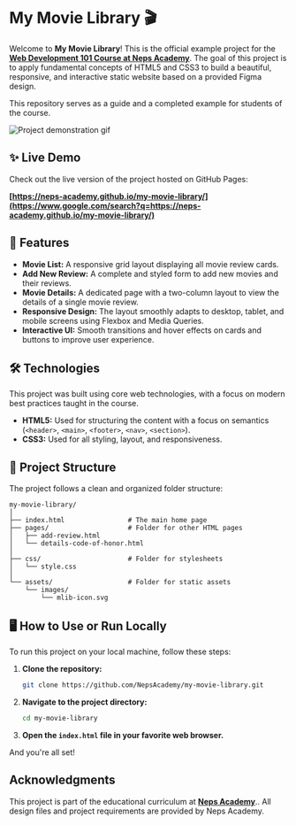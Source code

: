 # My Movie Library 🎬

Welcome to **My Movie Library**\! This is the official example project for the [**Web Development 101 Course at Neps Academy**](https://neps.academy/br/course/principios-basicos-do-desenvolvimento-web). The goal of this project is to apply fundamental concepts of HTML5 and CSS3 to build a beautiful, responsive, and interactive static website based on a provided Figma design.

This repository serves as a guide and a completed example for students of the course.

![Project demonstration gif](/assets/course_gifs/project_demonstration.gif)

## ✨ Live Demo

Check out the live version of the project hosted on GitHub Pages:

**[https://neps-academy.github.io/my-movie-library/](https://www.google.com/search?q=https://neps-academy.github.io/my-movie-library/)**

## 🚀 Features

- **Movie List:** A responsive grid layout displaying all movie review cards.
- **Add New Review:** A complete and styled form to add new movies and their reviews.
- **Movie Details:** A dedicated page with a two-column layout to view the details of a single movie review.
- **Responsive Design:** The layout smoothly adapts to desktop, tablet, and mobile screens using Flexbox and Media Queries.
- **Interactive UI:** Smooth transitions and hover effects on cards and buttons to improve user experience.

## 🛠️ Technologies

This project was built using core web technologies, with a focus on modern best practices taught in the course.

- **HTML5:** Used for structuring the content with a focus on semantics (`<header>`, `<main>`, `<footer>`, `<nav>`, `<section>`).
- **CSS3:** Used for all styling, layout, and responsiveness.

## 📁 Project Structure

The project follows a clean and organized folder structure:

```
my-movie-library/
│
├── index.html                # The main home page
├── pages/                    # Folder for other HTML pages
│   ├── add-review.html
│   └── details-code-of-honor.html
│
├── css/                      # Folder for stylesheets
│   └── style.css
│
└── assets/                   # Folder for static assets
    └── images/
        └── mlib-icon.svg
```

## 🖥️ How to Use or Run Locally

To run this project on your local machine, follow these steps:

1.  **Clone the repository:**
    ```sh
    git clone https://github.com/NepsAcademy/my-movie-library.git
    ```
2.  **Navigate to the project directory:**
    ```sh
    cd my-movie-library
    ```
3.  **Open the `index.html` file in your favorite web browser.**

And you're all set!

## Acknowledgments

This project is part of the educational curriculum at **[Neps Academy](https://neps.academy)**.. All design files and project requirements are provided by Neps Academy.

